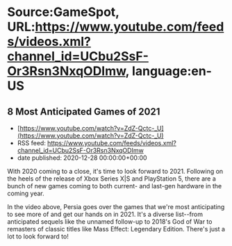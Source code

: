 # Source:GameSpot, URL:https://www.youtube.com/feeds/videos.xml?channel_id=UCbu2SsF-Or3Rsn3NxqODImw, language:en-US

## 8 Most Anticipated Games of 2021
 - [https://www.youtube.com/watch?v=ZdZ-Qctc-_U](https://www.youtube.com/watch?v=ZdZ-Qctc-_U)
 - RSS feed: https://www.youtube.com/feeds/videos.xml?channel_id=UCbu2SsF-Or3Rsn3NxqODImw
 - date published: 2020-12-28 00:00:00+00:00

With 2020 coming to a close, it's time to look forward to 2021. Following on the heels of the release of Xbox Series X|S and PlayStation 5, there are a bunch of new games coming to both current- and last-gen hardware in the coming year.

In the video above, Persia goes over the games that we're most anticipating to see more of and get our hands on in 2021. It's a diverse list--from anticipated sequels like the unnamed follow-up to 2018's God of War to remasters of classic titles like Mass Effect: Legendary Edition. There's just a lot to look forward to!

